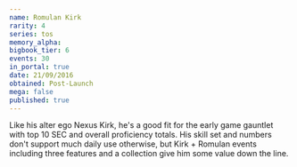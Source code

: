 ```yaml
---
name: Romulan Kirk
rarity: 4
series: tos
memory_alpha:
bigbook_tier: 6
events: 30
in_portal: true
date: 21/09/2016
obtained: Post-Launch
mega: false
published: true
---
```


Like his alter ego Nexus Kirk, he's a good fit for the early game gauntlet with top 10 SEC and overall proficiency totals. His skill set and numbers don't support much daily use otherwise, but Kirk + Romulan events including three features and a collection give him some value down the line.
